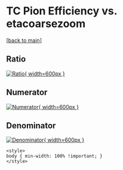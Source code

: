 # TC Pion Efficiency vs. etacoarsezoom

[[back to main](./)]



## Ratio

[![Ratio](../mtv/var/TC_211_eff_etacoarsezoom.png){ width=600px }](../mtv/var/TC_211_eff_etacoarsezoom.pdf)

## Numerator

[![Numerator](../mtv/num/TC_211_eff_etacoarsezoom_num.png){ width=600px }](../mtv/num/TC_211_eff_etacoarsezoom_num.pdf)

## Denominator

[![Denominator](../mtv/den/TC_211_eff_etacoarsezoom_den.png){ width=600px }](../mtv/den/TC_211_eff_etacoarsezoom_den.pdf)


``` {=html}
<style>
body { min-width: 100% !important; }
</style>
```

